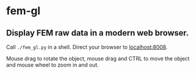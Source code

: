 # fem-gl
## Display FEM raw data in a modern web browser.

Call `./fem_gl.py` in a shell. 
Direct your browser to [localhost:8008](http://localhost:8008).

Mouse drag to rotate the object, mouse drag and CTRL to move the object and 
mouse wheel to zoom in and out.
